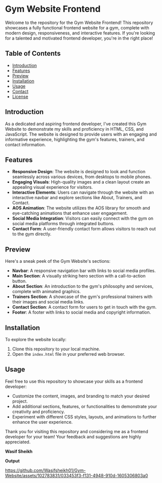  # Gym Website Frontend

Welcome to the repository for the Gym Website Frontend! This repository showcases a fully functional frontend website for a gym, complete with modern design, responsiveness, and interactive features. If you're looking for a talented and motivated frontend developer, you're in the right place!

## Table of Contents

- [Introduction](#introduction)
- [Features](#features)
- [Preview](#preview)
- [Installation](#installation)
- [Usage](#usage)
- [Contact](#contact)
- [License](#license)

## Introduction

As a dedicated and aspiring frontend developer, I've created this Gym Website to demonstrate my skills and proficiency in HTML, CSS, and JavaScript. The website is designed to provide users with an engaging and informative experience, highlighting the gym's features, trainers, and contact information.

## Features

- **Responsive Design**: The website is designed to look and function seamlessly across various devices, from desktops to mobile phones.
- **Engaging Visuals**: High-quality images and a clean layout create an appealing visual experience for visitors.
- **Interactive Elements**: Users can navigate through the website with an interactive navbar and explore sections like About, Trainers, and Contact.
- **AOS Animation**: The website utilizes the AOS library for smooth and eye-catching animations that enhance user engagement.
- **Social Media Integration**: Visitors can easily connect with the gym on social media platforms through integrated buttons.
- **Contact Form**: A user-friendly contact form allows visitors to reach out to the gym directly.

## Preview

Here's a sneak peek of the Gym Website's sections:

- **Navbar**: A responsive navigation bar with links to social media profiles.
- **Main Section**: A visually striking hero section with a call-to-action button.
- **About Section**: An introduction to the gym's philosophy and services, complete with animated graphics.
- **Trainers Section**: A showcase of the gym's professional trainers with their images and social media links.
- **Contact Section**: A contact form for users to get in touch with the gym.
- **Footer**: A footer with links to social media and copyright information.

## Installation

To explore the website locally:

1. Clone this repository to your local machine.
2. Open the `index.html` file in your preferred web browser.

## Usage

Feel free to use this repository to showcase your skills as a frontend developer:

- Customize the content, images, and branding to match your desired project.
- Add additional sections, features, or functionalities to demonstrate your creativity and proficiency.
- Experiment with different CSS styles, layouts, and animations to further enhance the user experience.

Thank you for visiting this repository and considering me as a frontend developer for your team! Your feedback and suggestions are highly appreciated. 

**Wasif Sheikh**



**Output**



https://github.com/Wasifsheikh01/Gym-Website/assets/102783831/033453f3-f131-4948-910d-1605306803a0

